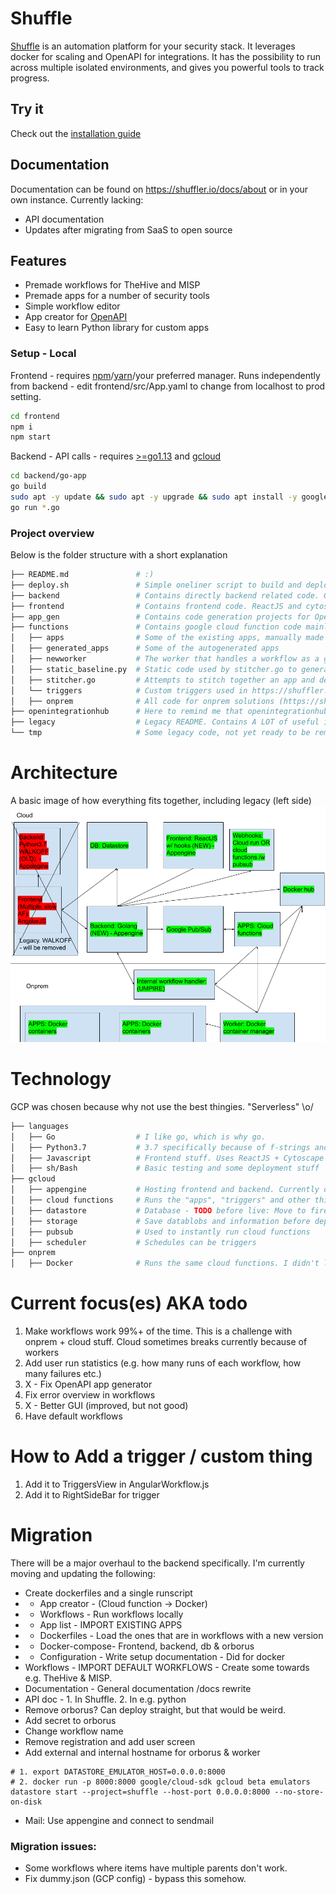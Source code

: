 # Shuffle 
[Shuffle](https://shuffler.io) is an automation platform for your security stack. It leverages docker for scaling and OpenAPI for integrations. It has the possibility to run across multiple isolated environments, and gives you powerful tools to track progress.

## Try it
Check out the [installation guide](https://github.com/frikky/shuffle/blob/master/install-guide.md)

## Documentation
Documentation can be found on https://shuffler.io/docs/about or in your own instance. Currently lacking: 
* API documentation 
* Updates after migrating from SaaS to open source

## Features
* Premade workflows for TheHive and MISP
* Premade apps for a number of security tools
* Simple workflow editor 
* App creator for [OpenAPI](https://github.com/frikky/OpenAPI-security-definitions)
* Easy to learn Python library for custom apps

### Setup - Local
Frontend - requires [npm](https://nodejs.org/en/download/)/[yarn](https://yarnpkg.com/lang/en/docs/install/#debian-stable)/your preferred manager. Runs independently from backend - edit frontend/src/App.yaml to change from localhost to prod setting.
```bash
cd frontend
npm i
npm start
```

Backend - API calls - requires [>=go1.13](https://golang.org/dl/) and [gcloud](https://cloud.google.com/sdk/install) 
```bash
cd backend/go-app
go build
sudo apt -y update && sudo apt -y upgrade && sudo apt install -y google-cloud-sdk-app-engine-python google-cloud-sdk-app-engine-python google-cloud-sdk-datastore-emulator google-cloud-sdk-app-engine-go 
go run *.go
```

### Project overview
Below is the folder structure with a short explanation
```bash
├── README.md				# :)
├── deploy.sh				# Simple oneliner script to build and deploy the code to gcloud
├── backend					# Contains directly backend related code. Go with sh tests
├── frontend				# Contains frontend code. ReactJS and cytoscape. Horrible code :)
├── app_gen					# Contains code generation projects for OpenAPI or PythonLib -> Shuffler app 
├── functions				# Contains google cloud function code mainly.
│   ├── apps				# Some of the existing apps, manually made mostly
│   ├── generated_apps		# Some of the autogenerated apps
│   ├── newworker			# The worker that handles a workflow as a google cloud function
│   ├── static_baseline.py	# Static code used by stitcher.go to generate code
│   ├── stitcher.go			# Attempts to stitch together an app and deploy it to cloud functions and (TBD: Docker hub)
│   └── triggers 			# Custom triggers used in https://shuffler.io/workflows
│   ├── onprem				# All code for onprem solutions (https://shuffler.io/docs/hybrid for short doc)  _mostly_ reflects google cloud. Should be deprecated somehow and use the same code.
├── openintegrationhub  	# Here to remind me that openintegrationhub is a thing
├── legacy					# Legacy README. Contains A LOT of useful information about what I found with WALKOFF
└── tmp 					# Some legacy code, not yet ready to be removed
```

# Architecture
A basic image of how everything fits together, including legacy (left side)
![](architecture.png)

# Technology
GCP was chosen because why not use the best thingies. "Serverless" \o/
```bash
├── languages 
│   ├── Go 					# I like go, which is why go.
│   ├── Python3.7 			# 3.7 specifically because of f-strings and 2.7 deprecation in 2020
│   ├── Javascript 			# Frontend stuff. Uses ReactJS + Cytoscape for visualization
│   ├── sh/Bash				# Basic testing and some deployment stuff
├── gcloud					
│   ├── appengine  			# Hosting frontend and backend. Currently on a free plan which is nice :)
│   ├── cloud functions		# Runs the "apps", "triggers" and other things
│   ├── datastore 			# Database - TODO before live: Move to firebase
│   ├── storage				# Save datablobs and information before deployment
│   ├── pubsub				# Used to instantly run cloud functions
│   ├── scheduler 			# Schedules can be triggers
├── onprem					
│   ├── Docker				# Runs the same cloud functions. I didn't like the thought of proxies
```

# Current focus(es) AKA todo
1. Make workflows work 99%+ of the time. This is a challenge with onprem + cloud stuff. Cloud sometimes breaks currently because of workers
2. Add user run statistics (e.g. how many runs of each workflow, how many failures etc.)
3. X - Fix OpenAPI app generator
4. Fix error overview in workflows
5. X - Better GUI (improved, but not good)
6. Have default workflows

# How to Add a trigger / custom thing
1. Add it to TriggersView in AngularWorkflow.js
2. Add it to RightSideBar for trigger 

# Migration
There will be a major overhaul to the backend specifically. I'm currently moving and updating the following:
- Create dockerfiles and a single runscript
- * App creator - (Cloud function -> Docker)
- * Workflows 	- Run workflows locally
- * App list 		- IMPORT EXISTING APPS 
- * Dockerfiles - Load the ones that are in workflows with a new version 
- * Docker-compose- Frontend, backend, db & orborus 
- * Configuration - Write setup documentation - Did for docker
- Workflows 		- IMPORT DEFAULT WORKFLOWS - Create some towards e.g. TheHive & MISP.
- Documentation - General documentation /docs rewrite
- API doc				- 1. In Shuffle. 2. In e.g. python
- Remove orborus? Can deploy straight, but that would be weird.
- Add secret to orborus 
- Change workflow name
- Remove registration and add user screen
- Add external and internal hostname for orborus & worker

```
# 1. export DATASTORE_EMULATOR_HOST=0.0.0.0:8000
# 2. docker run -p 8000:8000 google/cloud-sdk gcloud beta emulators datastore start --project=shuffle --host-port 0.0.0.0:8000 --no-store-on-disk
```
* Mail: Use appengine and connect to sendmail

### Migration issues:
* Some workflows where items have multiple parents don't work.
* Fix dummy.json (GCP config) - bypass this somehow.
